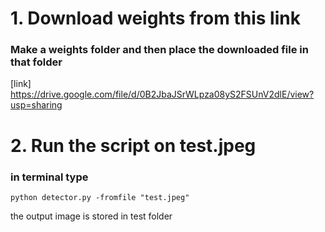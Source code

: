 # 1. Download weights from this link
### Make a weights folder and then place the downloaded file in that folder
[link] https://drive.google.com/file/d/0B2JbaJSrWLpza08yS2FSUnV2dlE/view?usp=sharing 



# 2. Run the script on test.jpeg
### in terminal type 

```
python detector.py -fromfile "test.jpeg" 
```

the output image is stored in test folder
